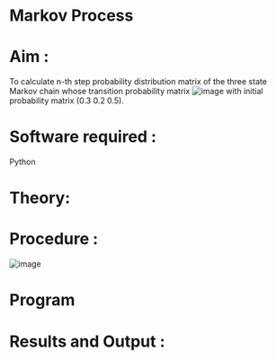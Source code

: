 # Markov Process


# Aim : 

To calculate n-th step  probability distribution  matrix of the three state Markov chain whose transition probability matrix 
![image](https://user-images.githubusercontent.com/104613195/170176323-3b55c6cd-912c-4c89-bd9e-d3a60660ecd0.png) with initial probability matrix (0.3 0.2 0.5).


# Software required :  

Python

# Theory:




# Procedure :

![image](https://user-images.githubusercontent.com/104613195/170175685-c6187523-f268-4a3b-b03d-8bbe62647a57.png)



# Program




# Results and Output : 

